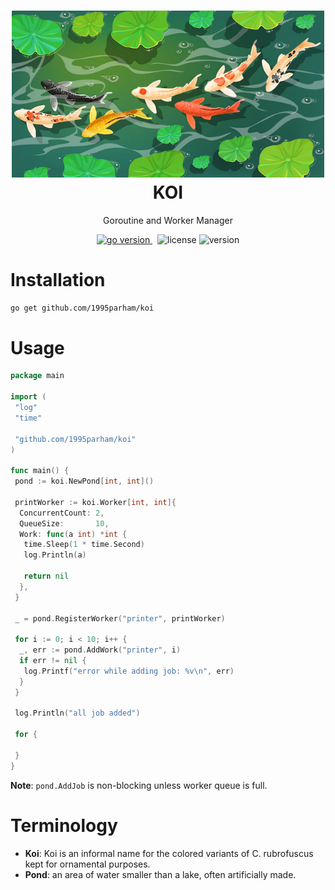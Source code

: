 <h1 align="center">
<img alt="Koi logo" src="asset/logo.webp" width="500px"/><br/>
KOI
</h1>
<p align="center">Goroutine and Worker Manager</p>

<p align="center">
<a href="https://pkg.go.dev/github.com/mehditeymorian/koi/v3?tab=doc"target="_blank">
    <img src="https://img.shields.io/badge/Go-1.18+-00ADD8?style=for-the-badge&logo=go" alt="go version" />
</a>&nbsp;
<img src="https://img.shields.io/badge/license-apache_2.0-red?style=for-the-badge&logo=none" alt="license" />

<img src="https://img.shields.io/badge/Version-1.0.1-informational?style=for-the-badge&logo=none" alt="version" />
</p>

# Installation

```bash
go get github.com/1995parham/koi
```

# Usage

```go
package main

import (
 "log"
 "time"

 "github.com/1995parham/koi"
)

func main() {
 pond := koi.NewPond[int, int]()

 printWorker := koi.Worker[int, int]{
  ConcurrentCount: 2,
  QueueSize:       10,
  Work: func(a int) *int {
   time.Sleep(1 * time.Second)
   log.Println(a)

   return nil
  },
 }

 _ = pond.RegisterWorker("printer", printWorker)

 for i := 0; i < 10; i++ {
  _, err := pond.AddWork("printer", i)
  if err != nil {
   log.Printf("error while adding job: %v\n", err)
  }
 }

 log.Println("all job added")

 for {

 }
}
```

**Note**: `pond.AddJob` is non-blocking unless worker queue is full.

# Terminology

- **Koi**: Koi is an informal name for the colored variants of C. rubrofuscus kept for ornamental purposes.
- **Pond**: an area of water smaller than a lake, often artificially made.
